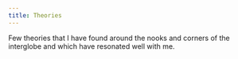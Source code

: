 ```yaml
---
title: Theories
---
```


Few theories that I have found around the nooks and corners of the interglobe and which have resonated well with me.
